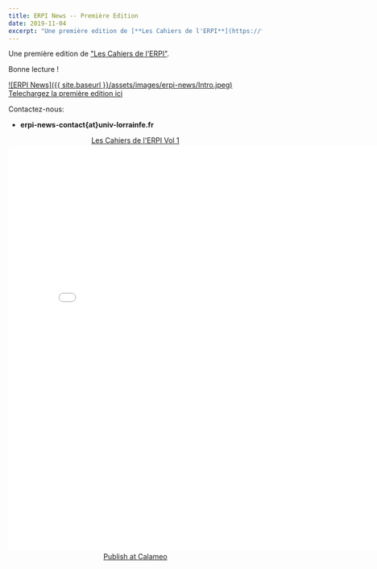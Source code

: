 ```yaml
---
title: ERPI News -- Première Edition 
date: 2019-11-04
excerpt: "Une première edition de [**Les Cahiers de l'ERPI**](https://fr.calameo.com/read/0060763646fcd48e99249)."
---
```



Une première edition de ["Les Cahiers de l'ERPI"](https://fr.calameo.com/read/0060763646fcd48e99249). 

Bonne lecture !


<a href="https://v.calameo.com/?bkcode=0060763646fcd48e99249" target="_blank">
![ERPI News]({{ site.baseurl }}/assets/images/erpi-news/Intro.jpeg)
</a>


<a href="https://filesender.renater.fr/?s=download&token=4dfd1d17-d459-070f-f0b0-c5499675dda6"  target="_blank">
Telechargez la première edition ici
</a>

Contactez-nous:
 - **erpi-news-contact{at}univ-lorrainfe.fr**




<div style="text-align:center;"><div style="margin:8px 0px 4px;"><a href="https://www.calameo.com/books/0060763646fcd48e99249" target="_blank">Les Cahiers de l'ERPI Vol 1</a></div><iframe src="//v.calameo.com/?bkcode=0060763646fcd48e99249" width="800" height="800" frameborder="0" scrolling="no" allowtransparency allowfullscreen style="margin:0 auto;"></iframe><div style="margin:4px 0px 8px;"><a href="http://www.calameo.com/">Publish at Calameo</a></div></div>
